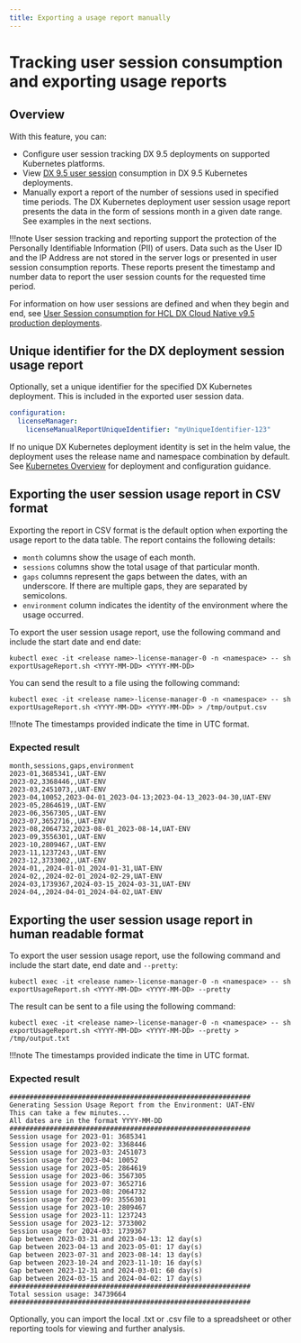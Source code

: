 ```yaml
---
title: Exporting a usage report manually
---
```

# Tracking user session consumption and exporting usage reports 

## Overview

With this feature, you can:

- Configure user session tracking DX 9.5 deployments on supported Kubernetes platforms.
- View [DX 9.5 user session](entitlement_checks_scenarios.md#how-to-monitor-user-session-consumption-for-hcl-dx-cloud-native-v95-production-deployments) consumption in DX 9.5 Kubernetes deployments.
- Manually export a report of the number of sessions used in specified time periods. The DX Kubernetes deployment user session usage report presents the data in the form of sessions month in a given date range. See examples in the next sections. 

!!!note
    User session tracking and reporting support the protection of the Personally Identifiable Information (PII) of users. Data such as the User ID and the IP Address are not stored in the server logs or presented in user session consumption reports. These reports present the timestamp and number data to report the user session counts for the requested time period. 

For information on how user sessions are defined and when they begin and end, see [User Session consumption for HCL DX Cloud Native v9.5 production deployments](entitlement_checks_scenarios.md#how-to-monitor-user-session-consumption-for-hcl-dx-cloud-native-v95-production-deployments).

## Unique identifier for the DX deployment session usage report

Optionally, set a unique identifier for the specified DX Kubernetes deployment. This is included in the exported user session data.

```yaml
configuration:
  licenseManager:
    licenseManualReportUniqueIdentifier: "myUniqueIdentifier-123"
```

If no unique DX Kubernetes deployment identity is set in the helm value, the deployment uses the release name and namespace combination by default. See [Kubernetes Overview](../../../../get_started/plan_deployment/container_deployment/index.md) for deployment and configuration guidance. 

## Exporting the user session usage report in CSV format

Exporting the report in CSV format is the default option when exporting the usage report to the data table. The report contains the following details:

- `month` columns show the usage of each month.
- `sessions` columns show the total usage of that particular month.
- `gaps` columns represent the gaps between the dates, with an underscore. If there are multiple gaps, they are separated by semicolons.
- `environment` column indicates the identity of the environment where the usage occurred.

To export the user session usage report, use the following command and include the start date and end date:

```
kubectl exec -it <release name>-license-manager-0 -n <namespace> -- sh exportUsageReport.sh <YYYY-MM-DD> <YYYY-MM-DD>
```

You can send the result to a file using the following command:

```
kubectl exec -it <release name>-license-manager-0 -n <namespace> -- sh exportUsageReport.sh <YYYY-MM-DD> <YYYY-MM-DD> > /tmp/output.csv
```
!!!note
    The timestamps provided indicate the time in UTC format.

### Expected result

```
month,sessions,gaps,environment
2023-01,3685341,,UAT-ENV
2023-02,3368446,,UAT-ENV
2023-03,2451073,,UAT-ENV
2023-04,10052,2023-04-01_2023-04-13;2023-04-13_2023-04-30,UAT-ENV
2023-05,2864619,,UAT-ENV
2023-06,3567305,,UAT-ENV
2023-07,3652716,,UAT-ENV
2023-08,2064732,2023-08-01_2023-08-14,UAT-ENV
2023-09,3556301,,UAT-ENV
2023-10,2809467,,UAT-ENV
2023-11,1237243,,UAT-ENV
2023-12,3733002,,UAT-ENV
2024-01,,2024-01-01_2024-01-31,UAT-ENV
2024-02,,2024-02-01_2024-02-29,UAT-ENV
2024-03,1739367,2024-03-15_2024-03-31,UAT-ENV
2024-04,,2024-04-01_2024-04-02,UAT-ENV
```

## Exporting the user session usage report in human readable format

To export the user session usage report, use the following command and include the start date, end date and `--pretty`:

```
kubectl exec -it <release name>-license-manager-0 -n <namespace> -- sh exportUsageReport.sh <YYYY-MM-DD> <YYYY-MM-DD> --pretty
```

The result can be sent to a file using the following command:

```
kubectl exec -it <release name>-license-manager-0 -n <namespace> -- sh exportUsageReport.sh <YYYY-MM-DD> <YYYY-MM-DD> --pretty > /tmp/output.txt
```
!!!note
    The timestamps provided indicate the time in UTC format.

### Expected result

```
############################################################
Generating Session Usage Report from the Environment: UAT-ENV
This can take a few minutes...
All dates are in the format YYYY-MM-DD
############################################################
Session usage for 2023-01: 3685341
Session usage for 2023-02: 3368446
Session usage for 2023-03: 2451073
Session usage for 2023-04: 10052
Session usage for 2023-05: 2864619
Session usage for 2023-06: 3567305
Session usage for 2023-07: 3652716
Session usage for 2023-08: 2064732
Session usage for 2023-09: 3556301
Session usage for 2023-10: 2809467
Session usage for 2023-11: 1237243
Session usage for 2023-12: 3733002
Session usage for 2024-03: 1739367
Gap between 2023-03-31 and 2023-04-13: 12 day(s)
Gap between 2023-04-13 and 2023-05-01: 17 day(s)
Gap between 2023-07-31 and 2023-08-14: 13 day(s)
Gap between 2023-10-24 and 2023-11-10: 16 day(s)
Gap between 2023-12-31 and 2024-03-01: 60 day(s)
Gap between 2024-03-15 and 2024-04-02: 17 day(s)
############################################################
Total session usage: 34739664
############################################################
```


Optionally, you can import the local .txt or .csv file to a spreadsheet or other reporting tools for viewing and further analysis.


